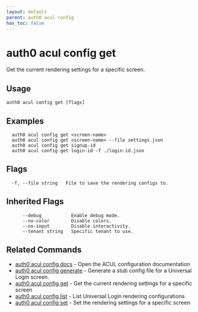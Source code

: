 ```yaml
---
layout: default
parent: auth0 acul config
has_toc: false
---
```

# auth0 acul config get

Get the current rendering settings for a specific screen.

## Usage
```
auth0 acul config get [flags]
```

## Examples

```
  auth0 acul config get <screen-name>
  auth0 acul config get <screen-name> --file settings.json
  auth0 acul config get signup-id
  auth0 acul config get login-id -f ./login-id.json
```


## Flags

```
  -f, --file string   File to save the rendering configs to.
```


## Inherited Flags

```
      --debug           Enable debug mode.
      --no-color        Disable colors.
      --no-input        Disable interactivity.
      --tenant string   Specific tenant to use.
```


## Related Commands

- [auth0 acul config docs](auth0_acul_config_docs.md) - Open the ACUL configuration documentation
- [auth0 acul config generate](auth0_acul_config_generate.md) - Generate a stub config file for a Universal Login screen.
- [auth0 acul config get](auth0_acul_config_get.md) - Get the current rendering settings for a specific screen
- [auth0 acul config list](auth0_acul_config_list.md) - List Universal Login rendering configurations
- [auth0 acul config set](auth0_acul_config_set.md) - Set the rendering settings for a specific screen


